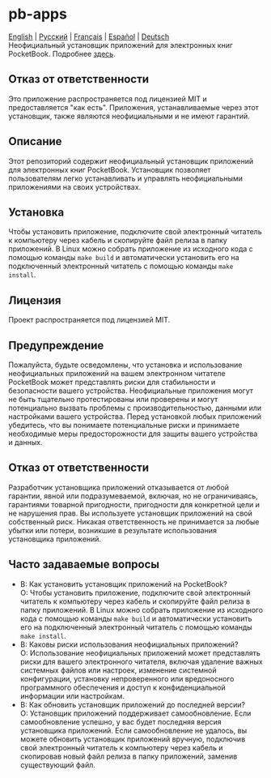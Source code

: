 # pb-apps
[English](README.md) | [Русский](README.ru.md) | [Français](README.fr.md) | [Español](README.es.md) | [Deutsch](README.de.md)  
Неофициальный установщик приложений для электронных книг PocketBook. Подробнее [здесь](https://catinbeard.github.io/pb-apps/ru.html).
## Отказ от ответственности
Это приложение распространяется под лицензией MIT и предоставляется "как есть". Приложения, устанавливаемые через этот установщик, также являются неофициальными и не имеют гарантий.
## Описание
Этот репозиторий содержит неофициальный установщик приложений для электронных книг PocketBook. Установщик позволяет пользователям легко устанавливать и управлять неофициальными приложениями на своих устройствах.
## Установка
Чтобы установить приложение, подключите свой электронный читатель к компьютеру через кабель и скопируйте файл релиза в папку приложений. В Linux можно собрать приложение из исходного кода с помощью команды `make build` и автоматически установить его на подключенный электронный читатель с помощью команды `make install`.
## Лицензия
Проект распространяется под лицензией MIT.
## Предупреждение
Пожалуйста, будьте осведомлены, что установка и использование неофициальных приложений на вашем электронном читателе PocketBook может представлять риски для стабильности и безопасности вашего устройства. Неофициальные приложения могут не быть тщательно протестированы или проверены и могут потенциально вызвать проблемы с производительностью, данными или настройками вашего устройства. Перед установкой любых приложений убедитесь, что вы понимаете потенциальные риски и принимаете необходимые меры предосторожности для защиты вашего устройства и данных.

## Отказ от ответственности
Разработчик установщика приложений отказывается от любой гарантии, явной или подразумеваемой, включая, но не ограничиваясь, гарантиями товарной пригодности, пригодности для конкретной цели и не нарушения прав. Вы используете установщик приложений на свой собственный риск. Никакая ответственность не принимается за любые убытки или потери, возникшие в результате использования установщика приложений.

## Часто задаваемые вопросы

* В: Как установить установщик приложений на PocketBook?  
О: Чтобы установить приложение, подключите свой электронный читатель к компьютеру через кабель и скопируйте файл релиза в папку приложений. В Linux можно собрать приложение из исходного кода с помощью команды `make build` и автоматически установить его на подключенный электронный читатель с помощью команды `make install`.
* В: Каковы риски использования неофициальных приложений?  
О: Использование неофициальных приложений может представлять риски для вашего электронного читателя, включая удаление важных системных файлов или настроек, изменение системной конфигурации, установку непроверенного или вредоносного программного обеспечения и доступ к конфиденциальной информации или настройкам.
* В: Как обновить установщик приложений до последней версии?  
О: Установщик приложений поддерживает самообновление. Если самообновление успешно, у вас будет последняя версия установщика приложений. Если самообновление не удалось, вы можете обновить установщик приложений вручную, подключив свой электронный читатель к компьютеру через кабель и скопировав новый файл релиза в папку приложений, заменив существующий файл.
